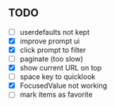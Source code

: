 ## TODO
- [ ] userdefaults not kept
- [x] improve prompt ui
- [x] click prompt to filter
- [ ] paginate (too slow)
- [x] show current URL on top
- [ ] space key to quicklook
- [x] FocusedValue not working
- [ ] mark items as favorite